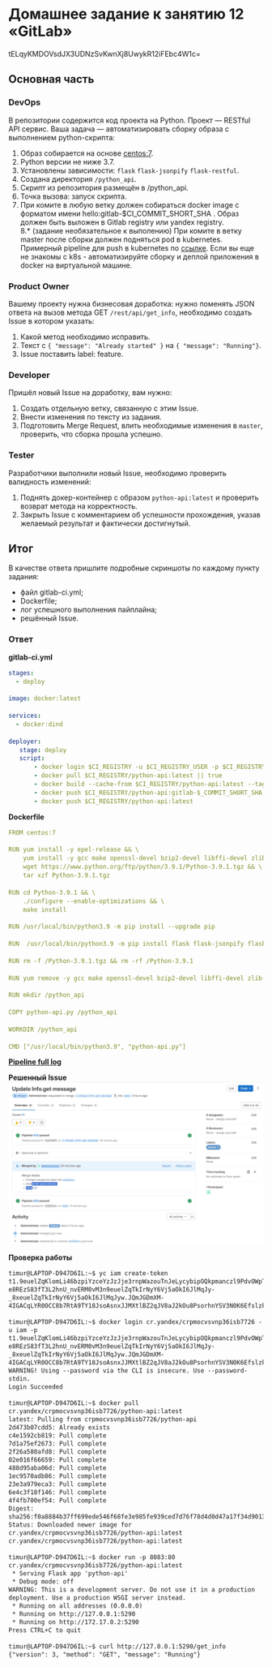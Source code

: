 # Домашнее задание к занятию 12 «GitLab»
tELqyKMDOVsdJX3UDNzSvKwnXj8UwykR12iFEbc4W1c=

## Основная часть

### DevOps

В репозитории содержится код проекта на Python. Проект — RESTful API сервис. Ваша задача — автоматизировать сборку образа с выполнением python-скрипта:

1. Образ собирается на основе [centos:7](https://hub.docker.com/_/centos?tab=tags&page=1&ordering=last_updated).
2. Python версии не ниже 3.7.
3. Установлены зависимости: `flask` `flask-jsonpify` `flask-restful`.
4. Создана директория `/python_api`.
5. Скрипт из репозитория размещён в /python_api.
6. Точка вызова: запуск скрипта.
7. При комите в любую ветку должен собираться docker image с форматом имени hello:gitlab-$CI_COMMIT_SHORT_SHA . Образ должен быть выложен в Gitlab registry или yandex registry.   
8.* (задание необязательное к выполению) При комите в ветку master после сборки должен подняться pod в kubernetes. Примерный pipeline для push в kubernetes по [ссылке](https://github.com/awertoss/devops-netology/blob/main/09-ci-06-gitlab/gitlab-ci.yml).
Если вы еще не знакомы с k8s - автоматизируйте сборку и деплой приложения в docker на виртуальной машине.

### Product Owner

Вашему проекту нужна бизнесовая доработка: нужно поменять JSON ответа на вызов метода GET `/rest/api/get_info`, необходимо создать Issue в котором указать:

1. Какой метод необходимо исправить.
2. Текст с `{ "message": "Already started" }` на `{ "message": "Running"}`.
3. Issue поставить label: feature.

### Developer

Пришёл новый Issue на доработку, вам нужно:

1. Создать отдельную ветку, связанную с этим Issue.
2. Внести изменения по тексту из задания.
3. Подготовить Merge Request, влить необходимые изменения в `master`, проверить, что сборка прошла успешно.


### Tester

Разработчики выполнили новый Issue, необходимо проверить валидность изменений:

1. Поднять докер-контейнер с образом `python-api:latest` и проверить возврат метода на корректность.
2. Закрыть Issue с комментарием об успешности прохождения, указав желаемый результат и фактически достигнутый.

## Итог

В качестве ответа пришлите подробные скриншоты по каждому пункту задания:

- файл gitlab-ci.yml;
- Dockerfile; 
- лог успешного выполнения пайплайна;
- решённый Issue.

### Ответ
**gitlab-ci.yml**  
```yaml
stages:
  - deploy

image: docker:latest

services:
  - docker:dind

deployer:
   stage: deploy
   script:
       - docker login $CI_REGISTRY -u $CI_REGISTRY_USER -p $CI_REGISTRY_PASSWORD
       - docker pull $CI_REGISTRY/python-api:latest || true
       - docker build --cache-from $CI_REGISTRY/python-api:latest --tag $CI_REGISTRY/python-api:gitlab-$CI_COMMIT_SHORT_SHA --tag $CI_REGISTRY/python-api:latest .
       - docker push $CI_REGISTRY/python-api:gitlab-$_COMMIT_SHORT_SHA
       - docker push $CI_REGISTRY/python-api:latest
```

**Dockerfile**
```yaml
FROM centos:7

RUN yum install -y epel-release && \
    yum install -y gcc make openssl-devel bzip2-devel libffi-devel zlib-devel xz-devel wget && \
    wget https://www.python.org/ftp/python/3.9.1/Python-3.9.1.tgz && \
    tar xzf Python-3.9.1.tgz

RUN cd Python-3.9.1 && \
    ./configure --enable-optimizations && \
    make install

RUN /usr/local/bin/python3.9 -m pip install --upgrade pip

RUN  /usr/local/bin/python3.9 -m pip install flask flask-jsonpify flask-restful

RUN rm -f /Python-3.9.1.tgz && rm -rf /Python-3.9.1

RUN yum remove -y gcc make openssl-devel bzip2-devel libffi-devel zlib-devel xz-devel wget

RUN mkdir /python_api

COPY python-api.py /python_api

WORKDIR /python_api

CMD ["/usr/local/bin/python3.9", "python-api.py"]
```

[**Pipeline full log**](pipeline.log)  

**Решенный Issue**  
<img src="issue.png" width=800 />  

**Проверка работы**
```
timur@LAPTOP-D947D6IL:~$ yc iam create-token
t1.9euelZqKlomLi46bzpiYzceYzJzJje3rnpWazouTnJeLycybipOQkpmanczl9PdvOWpT-e8REzS83fT3L2hnU_nvERM0vM3n9euelZqTkIrNyY6Vj5aOkI6JlMqJy-_8xeuelZqTkIrNyY6Vj5aOkI6JlMqJyw.JQmJGDmXM-4IGACqLYR0OCC8b7RtA9TY18JsoAsnxJJMXtlBZ2qJV8aJ2kOu8PsorhnYSV3N0K6EfslzkD0FAQ

timur@LAPTOP-D947D6IL:~$ docker login cr.yandex/crpmocvsvnp36isb7726 -u iam -p t1.9euelZqKlomLi46bzpiYzceYzJzJje3rnpWazouTnJeLycybipOQkpmanczl9PdvOWpT-e8REzS83fT3L2hnU_nvERM0vM3n9euelZqTkIrNyY6Vj5aOkI6JlMqJy-_8xeuelZqTkIrNyY6Vj5aOkI6JlMqJyw.JQmJGDmXM-4IGACqLYR0OCC8b7RtA9TY18JsoAsnxJJMXtlBZ2qJV8aJ2kOu8PsorhnYSV3N0K6EfslzkD0FAQ
WARNING! Using --password via the CLI is insecure. Use --password-stdin.
Login Succeeded

timur@LAPTOP-D947D6IL:~$ docker pull cr.yandex/crpmocvsvnp36isb7726/python-api:latest
latest: Pulling from crpmocvsvnp36isb7726/python-api
2d473b07cdd5: Already exists
c4e1592cb819: Pull complete
7d1a75ef2673: Pull complete
2f26a580afd8: Pull complete
02e016f66659: Pull complete
488d95aba06d: Pull complete
1ec9570adb86: Pull complete
23e3a979eca3: Pull complete
6e4c3f18f146: Pull complete
4f4fb700ef54: Pull complete
Digest: sha256:f0a8884b37ff699ede546f68fe3e985fe939ced7d76f78d4d0d47a17f34d9013
Status: Downloaded newer image for cr.yandex/crpmocvsvnp36isb7726/python-api:latest
cr.yandex/crpmocvsvnp36isb7726/python-api:latest

timur@LAPTOP-D947D6IL:~$ docker run -p 8083:80 cr.yandex/crpmocvsvnp36isb7726/python-api:latest
 * Serving Flask app 'python-api'
 * Debug mode: off
WARNING: This is a development server. Do not use it in a production deployment. Use a production WSGI server instead.
 * Running on all addresses (0.0.0.0)
 * Running on http://127.0.0.1:5290
 * Running on http://172.17.0.2:5290
Press CTRL+C to quit

timur@LAPTOP-D947D6IL:~$ curl http://127.0.0.1:5290/get_info
{"version": 3, "method": "GET", "message": "Running"}
```
